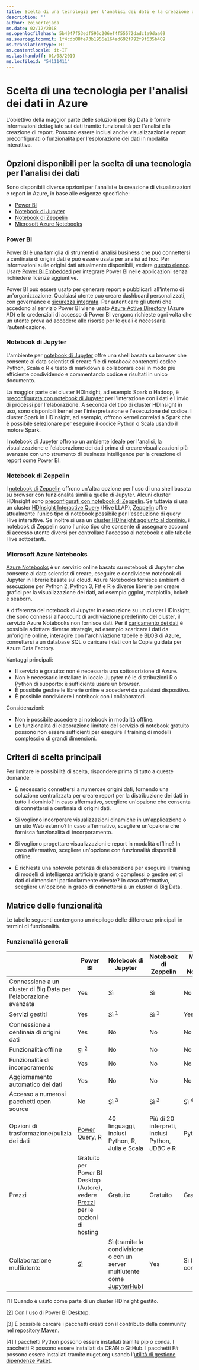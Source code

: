 ```yaml
---
title: Scelta di una tecnologia per l'analisi dei dati e la creazione di report
description: ''
author: zoinerTejada
ms.date: 02/12/2018
ms.openlocfilehash: 5b4947f53edf595c206ef4f55572dadc1a9daa09
ms.sourcegitcommit: 1f4cdb08fe73b1956e164ad692f792f9f635b409
ms.translationtype: HT
ms.contentlocale: it-IT
ms.lasthandoff: 01/08/2019
ms.locfileid: "54111411"
---
```

# <a name="choosing-a-data-analytics-technology-in-azure"></a>Scelta di una tecnologia per l'analisi dei dati in Azure

L'obiettivo della maggior parte delle soluzioni per Big Data è fornire informazioni dettagliate sui dati tramite funzionalità per l'analisi e la creazione di report. Possono essere inclusi anche visualizzazioni e report preconfigurati o funzionalità per l'esplorazione dei dati in modalità interattiva.

<!-- markdownlint-disable MD026 -->

## <a name="what-are-your-options-when-choosing-a-data-analytics-technology"></a>Opzioni disponibili per la scelta di una tecnologia per l'analisi dei dati

<!-- markdownlint-disable MD026 -->

Sono disponibili diverse opzioni per l'analisi e la creazione di visualizzazioni e report in Azure, in base alle esigenze specifiche:

- [Power BI](/power-bi/)
- [Notebook di Jupyter](https://jupyter.readthedocs.io/en/latest/index.html)
- [Notebook di Zeppelin](https://zeppelin.apache.org/)
- [Microsoft Azure Notebooks](https://notebooks.azure.com/)

### <a name="power-bi"></a>Power BI

[Power BI](/power-bi/) è una famiglia di strumenti di analisi business che può connettersi a centinaia di origini dati e può essere usata per analisi ad hoc. Per informazioni sulle origini dati attualmente disponibili, vedere [questo elenco](/power-bi/desktop-data-sources). Usare [Power BI Embedded](https://azure.microsoft.com/services/power-bi-embedded/) per integrare Power BI nelle applicazioni senza richiedere licenze aggiuntive.

Power BI può essere usato per generare report e pubblicarli all'interno di un'organizzazione. Qualsiasi utente può creare dashboard personalizzati, con governance e [sicurezza integrata](/power-bi/service-admin-power-bi-security). Per autenticare gli utenti che accedono al servizio Power BI viene usato [Azure Active Directory](/azure/active-directory/) (Azure AD) e le credenziali di accesso di Power BI vengono richieste ogni volta che un utente prova ad accedere alle risorse per le quali è necessaria l'autenticazione.

### <a name="jupyter-notebooks"></a>Notebook di Jupyter

L'ambiente per [notebook di Jupyter](https://jupyter.readthedocs.io/en/latest/index.html) offre una shell basata su browser che consente ai data scientist di creare file di *notebook* contenenti codice Python, Scala o R e testo di markdown e collaborare così in modo più efficiente condividendo e commentando codice e risultati in unico documento.

La maggior parte dei cluster HDInsight, ad esempio Spark o Hadoop, è [preconfigurata con notebook di Jupyter](/azure/hdinsight/spark/apache-spark-jupyter-notebook-kernels) per l'interazione con i dati e l'invio di processi per l'elaborazione. A seconda del tipo di cluster HDInsight in uso, sono disponibili kernel per l'interpretazione e l'esecuzione del codice. I cluster Spark in HDInsight, ad esempio, offrono kernel correlati a Spark che è possibile selezionare per eseguire il codice Python o Scala usando il motore Spark.

I notebook di Jupyter offrono un ambiente ideale per l'analisi, la visualizzazione e l'elaborazione dei dati prima di creare visualizzazioni più avanzate con uno strumento di business intelligence per la creazione di report come Power BI.

### <a name="zeppelin-notebooks"></a>Notebook di Zeppelin

I [notebook di Zeppelin](https://zeppelin.apache.org/) offrono un'altra opzione per l'uso di una shell basata su browser con funzionalità simili a quelle di Jupyter. Alcuni cluster HDInsight sono [preconfigurati con notebook di Zeppelin](/azure/hdinsight/spark/apache-spark-zeppelin-notebook). Se tuttavia si usa un cluster [HDInsight Interactive Query](/azure/hdinsight/interactive-query/apache-interactive-query-get-started) (Hive LLAP), [Zeppelin](/azure/hdinsight/hdinsight-connect-hive-zeppelin) offre attualmente l'unico tipo di notebook possibile per l'esecuzione di query Hive interattive. Se inoltre si usa un [cluster HDInsight aggiunto al dominio](/azure/hdinsight/domain-joined/apache-domain-joined-introduction), i notebook di Zeppelin sono l'unico tipo che consente di assegnare account di accesso utente diversi per controllare l'accesso ai notebook e alle tabelle Hive sottostanti.

### <a name="microsoft-azure-notebooks"></a>Microsoft Azure Notebooks

[Azure Notebooks](https://notebooks.azure.com/) è un servizio online basato su notebook di Jupyter che consente ai data scientist di creare, eseguire e condividere notebook di Jupyter in librerie basate sul cloud. Azure Notebooks fornisce ambienti di esecuzione per Python 2, Python 3, F# e R e diverse librerie per creare grafici per la visualizzazione dei dati, ad esempio ggplot, matplotlib, bokeh e seaborn.

A differenza dei notebook di Jupyter in esecuzione su un cluster HDInsight, che sono connessi all'account di archiviazione predefinito del cluster, il servizio Azure Notebooks non fornisce dati. Per il [caricamento dei dati](https://notebooks.azure.com/Microsoft/libraries/samples/html/Getting%20to%20your%20Data%20in%20Azure%20Notebooks.ipynb) è possibile adottare diverse strategie, ad esempio scaricare i dati da un'origine online, interagire con l'archiviazione tabelle e BLOB di Azure, connettersi a un database SQL o caricare i dati con la Copia guidata per Azure Data Factory.

Vantaggi principali:

- Il servizio è gratuito: non è necessaria una sottoscrizione di Azure.
- Non è necessario installare in locale Jupyter né le distribuzioni R o Python di supporto: è sufficiente usare un browser.
- È possibile gestire le librerie online e accedervi da qualsiasi dispositivo.
- È possibile condividere i notebook con i collaboratori.

Considerazioni:

- Non è possibile accedere ai notebook in modalità offline.
- Le funzionalità di elaborazione limitate del servizio di notebook gratuito possono non essere sufficienti per eseguire il training di modelli complessi o di grandi dimensioni.

## <a name="key-selection-criteria"></a>Criteri di scelta principali

Per limitare le possibilità di scelta, rispondere prima di tutto a queste domande:

- È necessario connettersi a numerose origini dati, fornendo una soluzione centralizzata per creare report per la distribuzione dei dati in tutto il dominio? In caso affermativo, scegliere un'opzione che consenta di connettersi a centinaia di origini dati.

- Si vogliono incorporare visualizzazioni dinamiche in un'applicazione o un sito Web esterno? In caso affermativo, scegliere un'opzione che fornisca funzionalità di incorporamento.

- Si vogliono progettare visualizzazioni e report in modalità offline? In caso affermativo, scegliere un'opzione con funzionalità disponibili offline.

- È richiesta una notevole potenza di elaborazione per eseguire il training di modelli di intelligenza artificiale grandi o complessi o gestire set di dati di dimensioni particolarmente elevate? In caso affermativo, scegliere un'opzione in grado di connettersi a un cluster di Big Data.

## <a name="capability-matrix"></a>Matrice delle funzionalità

Le tabelle seguenti contengono un riepilogo delle differenze principali in termini di funzionalità.

### <a name="general-capabilities"></a>Funzionalità generali

<!-- markdownlint-disable MD033 -->

| | Power BI | Notebook di Jupyter | Notebook di Zeppelin | Microsoft Azure Notebooks |
| --- | --- | --- | --- | --- |
| Connessione a un cluster di Big Data per l'elaborazione avanzata | Yes | Sì | Sì | No  |
| Servizi gestiti | Yes | Sì <sup>1</sup> | Sì <sup>1</sup> | Yes |
| Connessione a centinaia di origini dati | Yes | No  | No  | No  |
| Funzionalità offline | Sì <sup>2</sup> | No  | No  | No  |
| Funzionalità di incorporamento | Yes | No  | No  | No  |
| Aggiornamento automatico dei dati | Yes | No  | No  | No  |
| Accesso a numerosi pacchetti open source | No  | Sì <sup>3</sup> | Sì <sup>3</sup> | Sì <sup>4</sup> |
| Opzioni di trasformazione/pulizia dei dati | [Power Query](https://powerbi.microsoft.com/blog/getting-started-with-power-query-part-i/), R | 40 linguaggi, inclusi Python, R, Julia e Scala | Più di 20 interpreti, inclusi Python, JDBC e R | Python, F#, R |
| Prezzi | Gratuito per Power BI Desktop (Autore), vedere [Prezzi](https://powerbi.microsoft.com/pricing/) per le opzioni di hosting | Gratuito | Gratuito | Gratuito |
| Collaborazione multiutente | [Sì](/power-bi/service-how-to-collaborate-distribute-dashboards-reports) | Sì (tramite la condivisione o con un server multiutente come [JupyterHub](https://github.com/jupyterhub/jupyterhub)) | Yes | Sì (tramite la condivisione) |

<!-- markdownlint-enable MD033 -->

[1] Quando è usato come parte di un cluster HDInsight gestito.

[2] Con l'uso di Power BI Desktop.

[3] È possibile cercare i pacchetti creati con il contributo della community nel [repository Maven](https://search.maven.org/).

[4] I pacchetti Python possono essere installati tramite pip o conda. I pacchetti R possono essere installati da CRAN o GitHub. I pacchetti F# possono essere installati tramite nuget.org usando l'[utilità di gestione dipendenze Paket](https://fsprojects.github.io/Paket/).

